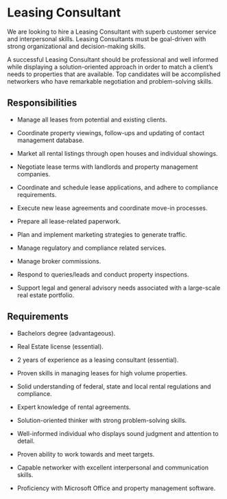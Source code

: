 # Leasing Consultant

We are looking to hire a Leasing Consultant with superb customer service and interpersonal skills. Leasing Consultants must be goal-driven with strong organizational and decision-making skills.

A successful Leasing Consultant should be professional and well informed while displaying a solution-oriented approach in order to match a client’s needs to properties that are available. Top candidates will be accomplished networkers who have remarkable negotiation and problem-solving skills.

## Responsibilities

* Manage all leases from potential and existing clients.

* Coordinate property viewings, follow-ups and updating of contact management database.

* Market all rental listings through open houses and individual showings.

* Negotiate lease terms with landlords and property management companies.

* Coordinate and schedule lease applications, and adhere to compliance requirements.

* Execute new lease agreements and coordinate move-in processes.

* Prepare all lease-related paperwork.

* Plan and implement marketing strategies to generate traffic.

* Manage regulatory and compliance related services.

* Manage broker commissions.

* Respond to queries/leads and conduct property inspections.

* Support legal and general advisory needs associated with a large-scale real estate portfolio.

## Requirements

* Bachelors degree (advantageous).

* Real Estate license (essential).

* 2 years of experience as a leasing consultant (essential).

* Proven skills in managing leases for high volume properties.

* Solid understanding of federal, state and local rental regulations and compliance.

* Expert knowledge of rental agreements.

* Solution-oriented thinker with strong problem-solving skills.

* Well-informed individual who displays sound judgment and attention to detail.

* Proven ability to work towards and meet targets.

* Capable networker with excellent interpersonal and communication skills.

* Proficiency with Microsoft Office and property management software.

